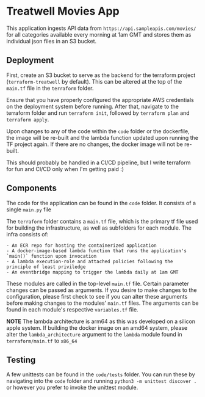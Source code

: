 # Treatwell Movies App

This application ingests API data from `https://api.sampleapis.com/movies/` for all categories available every morning at 1am GMT and stores them as individual json files in an S3 bucket.

## Deployment
First, create an S3 bucket to serve as the backend for the terraform project (`terraform-treatwell` by default). This can be altered at the top of the `main.tf` file in the `terraform` folder.

Ensure that you have properly configured the appropriate AWS credentials on the deployment system before running. After that, navigate to the terraform folder and run `terraform init`, followed by `terraform plan` and `terraform apply`.

Upon changes to any of the code within the `code` folder or the dockerfile, the image will be re-built and the lambda function updated upon running the TF project again. If there are no changes, the docker image will not be re-built.

This should probably be handled in a CI/CD pipeline, but I write terraform for fun and CI/CD only when I'm getting paid :)

## Components
The code for the application can be found in the `code` folder. It consists of a single `main.py` file

The `terraform` folder contains a `main.tf` file, which is the primary tf file used for building the infrastructure, as well as subfolders for each module. The infra consists of:

    - An ECR repo for hosting the containerized application
    - A docker-image-based lambda function that runs the application's `main()` function upon invocation
    - A lambda execution-role and attached policies following the principle of least priviledge
    - An eventbridge mapping to trigger the lambda daily at 1am GMT

These modules are called in the top-level `main.tf` file. Certain parameter changes can be passed as arguments. If you desire to make changes to the configuration, please first check to see if you can alter these arguments before making changes to the modules' `main.tf` files. The arguments can be found in each module's respective `variables.tf` file.

**NOTE** The lambda architecture is arm64 as this was developed on a silicon apple system. If building the docker image on an amd64 system, please alter the `lambda_architecture` argument to the `lambda` module found in `terraform/main.tf` to `x86_64`

## Testing
A few unittests can be found in the `code/tests` folder. You can run these by navigating into the `code` folder and running `python3 -m unittest discover .` or however you prefer to invoke the unittest module.

